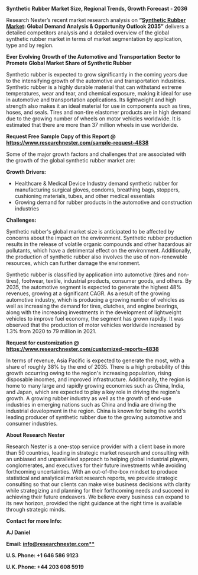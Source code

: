 ﻿**Synthetic Rubber Market Size, Regional Trends, Growth Forecast - 2036**

Research Nester’s recent market research analysis on **“[Synthetic Rubber Market](https://www.researchnester.com/reports/synthetic-rubber-market/4838): Global Demand Analysis & Opportunity Outlook 2035”** delivers a detailed competitors analysis and a detailed overview of the global synthetic rubber market in terms of market segmentation by application, type and by region. 

**Ever Evolving Growth of the Automotive and Transportation Sector to Promote Global Market Share of Synthetic Rubber**

Synthetic rubber is expected to grow significantly in the coming years due to the intensifying growth of the automotive and transportation industries. Synthetic rubber is a highly durable material that can withstand extreme temperatures, wear and tear, and chemical exposure, making it ideal for use in automotive and transportation applications. Its lightweight and high strength also makes it an ideal material for use in components such as tires, hoses, and seals. Tires and non-tire elastomer products are in high demand due to the growing number of wheels on motor vehicles worldwide. It is estimated that there are more than 37 million wheels in use worldwide.

<a name="_hlk155169695"></a>**Request Free Sample Copy of this Report @ <https://www.researchnester.com/sample-request-4838>** 

Some of the major growth factors and challenges that are associated with the growth of the global synthetic rubber market are: 

**Growth Drivers:**

- Healthcare & Medical Device Industry demand synthetic rubber for manufacturing surgical gloves, condoms, breathing bags, stoppers, cushioning materials, tubes, and other medical essentials
- Growing demand for rubber products in the automotive and construction industries

**Challenges:**

Synthetic rubber's global market size is anticipated to be affected by concerns about the impact on the environment. Synthetic rubber production results in the release of volatile organic compounds and other hazardous air pollutants, which have a detrimental effect on the environment. Additionally, the production of synthetic rubber also involves the use of non-renewable resources, which can further damage the environment.

Synthetic rubber is classified by application into automotive (tires and non-tires), footwear, textile, industrial products, consumer goods, and others. By 2035, the automotive segment is expected to generate the highest 48% revenues, growing at a significant CAGR. As a result of the growing automotive industry, which is producing a growing number of vehicles as well as increasing the demand for tires, clutches, and engine bearings, along with the increasing investments in the development of lightweight vehicles to improve fuel economy, the segment has grown rapidly. It was observed that the production of motor vehicles worldwide increased by 1.3% from 2020 to 79 million in 2021.

**Request for customization @ <https://www.researchnester.com/customized-reports-4838>** 

In terms of revenue, Asia Pacific is expected to generate the most, with a share of roughly 38% by the end of 2035. There is a high probability of this growth occurring owing to the region's increasing population, rising disposable incomes, and improved infrastructure. Additionally, the region is home to many large and rapidly growing economies such as China, India, and Japan, which are expected to play a key role in driving the region's growth. A growing rubber industry as well as the growth of end-use industries in emerging nations such as China and India are driving the industrial development in the region. China is known for being the world's leading producer of synthetic rubber due to the growing automotive and consumer industries.

**About Research Nester**

Research Nester is a one-stop service provider with a client base in more than 50 countries, leading in strategic market research and consulting with an unbiased and unparalleled approach to helping global industrial players, conglomerates, and executives for their future investments while avoiding forthcoming uncertainties. With an out-of-the-box mindset to produce statistical and analytical market research reports, we provide strategic consulting so that our clients can make wise business decisions with clarity while strategizing and planning for their forthcoming needs and succeed in achieving their future endeavors. We believe every business can expand to its new horizon, provided the right guidance at the right time is available through strategic minds.

**Contact for more Info:**

**AJ Daniel**

**Email: [info@researchnester.com**](mailto:info@researchnester.com)**

**U.S. Phone: +1 646 586 9123** 

**U.K. Phone: +44 203 608 5919**

